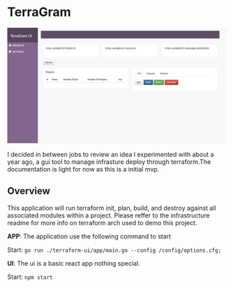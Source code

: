 # TerraGram

![TerraGram](TerraGram.png)

I decided in between jobs to review an idea I experimented with about a year ago, a gui tool to manage infrasture deploy through terraform.The documentation is light for now as this is a initial mvp.

## Overview

This application will run terraform init, plan, build, and destroy against all associated modules within a project. Please reffer to the infrastructure readme for more info on terraform arch used to demo this project.

**APP**: The application use the following command to start

Start: `go run ./terraform-ui/app/main.go --config /config/options.cfg;`

**UI**: The ui is a basic react app nothing special.

Start: `npm start`
